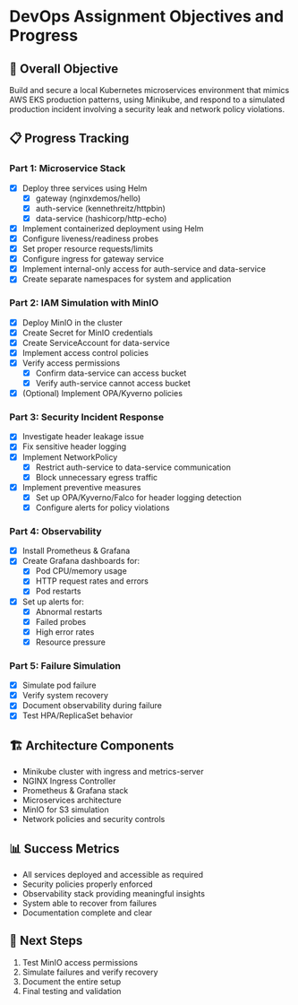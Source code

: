 # DevOps Assignment Objectives and Progress

## 🎯 Overall Objective
Build and secure a local Kubernetes microservices environment that mimics AWS EKS production patterns, using Minikube, and respond to a simulated production incident involving a security leak and network policy violations.

## 📋 Progress Tracking

### Part 1: Microservice Stack
- [x] Deploy three services using Helm
  - [x] gateway (nginxdemos/hello)
  - [x] auth-service (kennethreitz/httpbin)
  - [x] data-service (hashicorp/http-echo)
- [x] Implement containerized deployment using Helm
- [x] Configure liveness/readiness probes
- [x] Set proper resource requests/limits
- [x] Configure ingress for gateway service
- [x] Implement internal-only access for auth-service and data-service
- [x] Create separate namespaces for system and application

### Part 2: IAM Simulation with MinIO
- [x] Deploy MinIO in the cluster
- [x] Create Secret for MinIO credentials
- [x] Create ServiceAccount for data-service
- [x] Implement access control policies
- [x] Verify access permissions
  - [x] Confirm data-service can access bucket
  - [x] Verify auth-service cannot access bucket
- [x] (Optional) Implement OPA/Kyverno policies

### Part 3: Security Incident Response
- [x] Investigate header leakage issue
- [x] Fix sensitive header logging
- [x] Implement NetworkPolicy
  - [x] Restrict auth-service to data-service communication
  - [x] Block unnecessary egress traffic
- [x] Implement preventive measures
  - [x] Set up OPA/Kyverno/Falco for header logging detection
  - [x] Configure alerts for policy violations

### Part 4: Observability
- [x] Install Prometheus & Grafana
- [x] Create Grafana dashboards for:
  - [x] Pod CPU/memory usage
  - [x] HTTP request rates and errors
  - [x] Pod restarts
- [x] Set up alerts for:
  - [x] Abnormal restarts
  - [x] Failed probes
  - [x] High error rates
  - [x] Resource pressure

### Part 5: Failure Simulation
- [x] Simulate pod failure
- [x] Verify system recovery
- [x] Document observability during failure
- [x] Test HPA/ReplicaSet behavior

## 🏗️ Architecture Components
- Minikube cluster with ingress and metrics-server
- NGINX Ingress Controller
- Prometheus & Grafana stack
- Microservices architecture
- MinIO for S3 simulation
- Network policies and security controls

## 📊 Success Metrics
- All services deployed and accessible as required
- Security policies properly enforced
- Observability stack providing meaningful insights
- System able to recover from failures
- Documentation complete and clear

## 🔄 Next Steps
1. Test MinIO access permissions
2. Simulate failures and verify recovery
3. Document the entire setup
4. Final testing and validation 